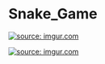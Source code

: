 # Snake_Game
<a href="https://imgur.com/K1mmSgH"><img src="https://i.imgur.com/K1mmSgH.png" title="source: imgur.com" /></a>

<a href="https://imgur.com/WeYRFX0"><img src="https://i.imgur.com/WeYRFX0.png" title="source: imgur.com" /></a>